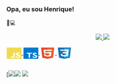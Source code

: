 ### Opa, eu sou Henrique!
📘💻 

<div align="center">
  <a href="https://github.com/henriquemagno">
  <img height="180em" src="https://github-readme-stats.vercel.app/api?username=henriquemagno&show_icons=true&theme=dark&include_all_commits=true&count_private=true"/>
  <img height="180em" src="https://github-readme-stats.vercel.app/api/top-langs/?username=henriquemagno&layout=compact&langs_count=7&theme=dark"/>
</div>
<div style="display: inline_block"><br>
  <img align="center" alt="Js" height="30" width="40" src="https://raw.githubusercontent.com/devicons/devicon/master/icons/javascript/javascript-plain.svg ">
  <img align="center" alt="Ts" height="30" width="40" src="https://raw.githubusercontent.com/devicons/devicon/master/icons/typescript/typescript-plain.svg ">
  <img align="center" alt="HTML" height="30" width="40" src="https://raw.githubusercontent.com/devicons/devicon/master/icons/html5/html5-original.svg ">
  <img align="center" alt="CSS" height="30" width="40" src="https://raw.githubusercontent.com/devicons/devicon/master/icons/css3/css3-original.svg ">
</div>

##

<div>
<a href="https://www.linkedin.com/in/henrique-magno-a2030a1b2" target="_blank">[<img src="https://img.shields.io/badge/-LinkedIn-% 230077B5?style=for-the-badge&logo=linkedin&logoColor=white" target="_blank"><img src="https://img.shields.io/badge/-LinkedIn-%230077B5?style=for-the-badge&logo=linkedin&logoColor=white" target="_blank"></a>
<a href = "mailto:henriquemagno54@gmail.com"><img src="https://img.shields.io/badge/-Gmail-%23333?style=for-the-badge&logo=gmail&logoColor=white" target="_blank"></a>
 </div>
